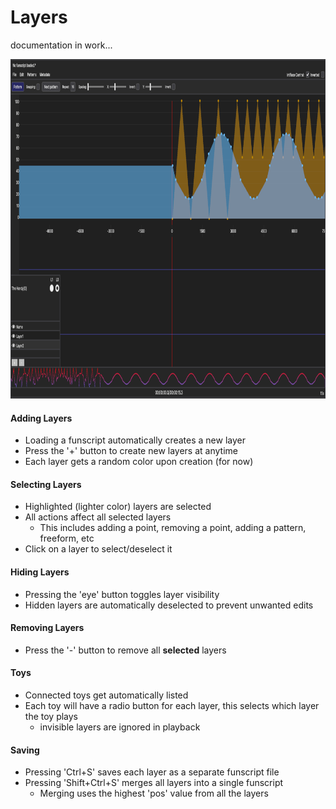 # Layers

documentation in work...

<img src="./Images/layers.png" alt="" height="543"/>

#### Adding Layers

* Loading a funscript automatically creates a new layer 
* Press the '+' button to create new layers at anytime
* Each layer gets a random color upon creation (for now)

#### Selecting Layers

* Highlighted (lighter color) layers are selected
* All actions affect all selected layers 
  * This includes adding a point, removing a point, adding a pattern, freeform, etc
* Click on a layer to select/deselect it

#### Hiding Layers

* Pressing the 'eye' button toggles layer visibility
* Hidden layers are automatically deselected to prevent unwanted edits

#### Removing Layers

* Press the '-' button to remove all **selected** layers

#### Toys
* Connected toys get automatically listed
* Each toy will have a radio button for each layer, this selects which layer the toy plays
  * invisible layers are ignored in playback

#### Saving

* Pressing 'Ctrl+S' saves each layer as a separate funscript file
* Pressing 'Shift+Ctrl+S' merges all layers into a single funscript
  * Merging uses the highest 'pos' value from all the layers